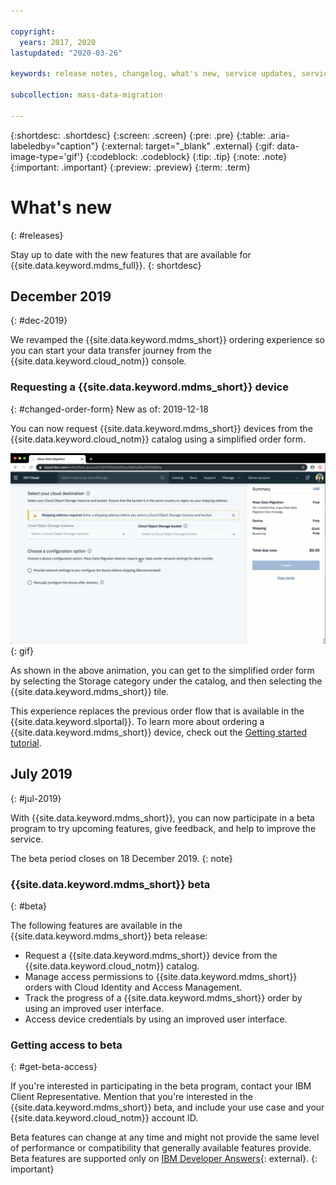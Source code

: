 ```yaml
---

copyright:
  years: 2017, 2020
lastupdated: "2020-03-26"

keywords: release notes, changelog, what's new, service updates, service bulletin

subcollection: mass-data-migration

---
```


{:shortdesc: .shortdesc}
{:screen: .screen}
{:pre: .pre}
{:table: .aria-labeledby="caption"}
{:external: target="_blank" .external}
{:gif: data-image-type='gif'}
{:codeblock: .codeblock}
{:tip: .tip}
{:note: .note}
{:important: .important}
{:preview: .preview}
{:term: .term}

# What's new
{: #releases}

Stay up to date with the new features that are available for {{site.data.keyword.mdms_full}}.
{: shortdesc}

## December 2019
{: #dec-2019}

We revamped the {{site.data.keyword.mdms_short}} ordering experience so you can start your data transfer journey from the {{site.data.keyword.cloud_notm}} console.

### Requesting a {{site.data.keyword.mdms_short}} device
{: #changed-order-form}
New as of: 2019-12-18

You can now request {{site.data.keyword.mdms_short}} devices from the {{site.data.keyword.cloud_notm}} catalog using a simplified order form.

![New Mass Data Migration experience GIF](images/order-mdms.gif){: gif}

As shown in the above animation, you can get to the simplified order form by selecting the Storage category under the catalog, and then selecting the {{site.data.keyword.mdms_short}} tile.  

This experience replaces the previous order flow that is available in the {{site.data.keyword.slportal}}. To learn more about ordering a {{site.data.keyword.mdms_short}} device, check out the [Getting started tutorial](/docs/services/mass-data-migration?topic=mass-data-migration-getting-started-tutorial).

## July 2019
{: #jul-2019}

With {{site.data.keyword.mdms_short}}, you can now participate in a beta program to try upcoming features, give feedback, and help to improve the service.

The beta period closes on 18 December 2019.
{: note}

### {{site.data.keyword.mdms_short}} beta
{: #beta}

The following features are available in the {{site.data.keyword.mdms_short}} beta release:

- Request a {{site.data.keyword.mdms_short}} device from the {{site.data.keyword.cloud_notm}} catalog.
- Manage access permissions to {{site.data.keyword.mdms_short}} orders with Cloud Identity and Access Management.
- Track the progress of a {{site.data.keyword.mdms_short}} order by using an improved user interface.
- Access device credentials by using an improved user interface.

### Getting access to beta
{: #get-beta-access}

If you're interested in participating in the beta program, contact your IBM Client Representative. Mention that you're interested in the {{site.data.keyword.mdms_short}} beta, and include your use case and your {{site.data.keyword.cloud_notm}} account ID.

Beta features can change at any time and might not provide the same level of performance or compatibility that generally available features provide. Beta features are supported only on [IBM Developer Answers](https://developer.ibm.com){: external}.
{: important}
